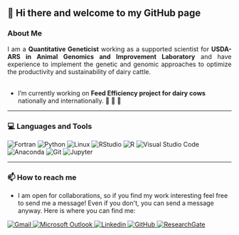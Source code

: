 
##  👋 Hi there and welcome to my GitHub page
### About Me 
<div style="text-align: justify"> I am a <b>Quantitative Geneticist</b> working as a supported scientist for <b>USDA-ARS in Animal Genomics and Improvement Laboratory</b> and have experience to implement the genetic and genomic approaches to optimize the productivity and sustainability of dairy cattle. </div> <br/>

-  I’m currently working on **Feed Efficiency project for dairy cows** nationally and internationally. 🐄 📝 🧬
---
### 💻 Languages and Tools
<p>

<img alt="Fortran" src="https://img.shields.io/badge/Fortran-734F96?logo=angular&logoColor=white&style=for-the-badge" />
<img alt="Python" src="https://img.shields.io/badge/Python-3776AB?logo=angular&logoColor=white&style=for-the-badge" />
<img alt="Linux" src="https://img.shields.io/badge/Linux-FCC624?logo=angular&logoColor=white&style=for-the-badge" />
<img alt="RStudio" src="https://img.shields.io/badge/RStudio-75AADB?logo=angular&logoColor=white&style=for-the-badge" />
<img alt="R" src="https://img.shields.io/badge/R-276DC3?logo=angular&logoColor=white&style=for-the-badge" />
<img alt="Visual Studio Code" src="https://img.shields.io/badge/Visual Studio Code-007ACC?logo=angular&logoColor=white&style=for-the-badge" />
<img alt="Anaconda" src="https://img.shields.io/badge/Anaconda-44A833?logo=angular&logoColor=white&style=for-the-badge" />
<img alt="Git" src="https://img.shields.io/badge/Git-F05032?logo=angular&logoColor=white&style=for-the-badge" />
<img alt="Jupyter" src="https://img.shields.io/badge/Jupyter-F37626?logo=angular&logoColor=white&style=for-the-badge" />

</p>

---

### 📫 How to reach me
- I am open for collaborations, so if you find my work interesting feel free to send me a message! Even if you don't, you can send a message anyway. Here is where you can find me: 

<a href=mailto:stoghiani@gmail.com>
  <img
    alt="Gmail"
    src="https://img.shields.io/badge/Gmail-EA4335?logo=Gmail&logoColor=white&style=for-the-badge"
  />
</a>
<a href=mailto:sajjad.toghiani@usda.gov>
  <img
    alt="Microsoft Outlook"
    src="https://img.shields.io/badge/Outlook-0078D4?logo=Microsoft Outlook&logoColor=white&style=for-the-badge"
  />
</a>
<a href="https://www.linkedin.com/in/sajjad-toghiani-7bab9552/">
  <img
    alt="Linkedin"
    src="https://img.shields.io/badge/linkedin-0A66C2?logo=linkedin&logoColor=white&style=for-the-badge"
  />
</a>
<a href="https://github.com/stghn">
  <img
    alt="GitHub"
    src="https://img.shields.io/badge/GitHub-181717?logo=GitHub&logoColor=white&style=for-the-badge"
  />
</a>

<a href="https://www.researchgate.net/profile/Sajjad-Toghiani">
  <img
    alt="ResearchGate"
    src="https://img.shields.io/badge/ResearchGate-00CCBB?logo=ResearchGate&logoColor=white&style=for-the-badge"
  />
</a>



<!--
**stghn/stghn** is a ✨ _special_ ✨ repository because its `README.md` (this file) appears on your GitHub profile.

Here are some ideas to get you started:

- 🔭 I’m currently working on ...
- 🌱 I’m currently learning ...
- 👯 I’m looking to collaborate on ...
- 🤔 I’m looking for help with ...
- 💬 Ask me about ...
- 📫 How to reach me: ...
- 😄 Pronouns: ...
- ⚡ Fun fact: ...
-->
